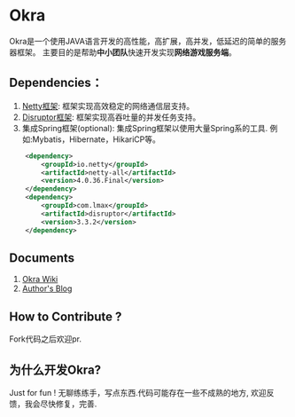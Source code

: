# Okra

Okra是一个使用JAVA语言开发的高性能，高扩展，高并发，低延迟的简单的服务器框架。
主要目的是帮助**中小团队**快速开发实现**网络游戏服务端**。

## Dependencies：
 1. [Netty框架](https://netty.io): 框架实现高效稳定的网络通信层支持。
 2. [Disruptor框架](https://github.com/LMAX-Exchange/disruptor): 框架实现高吞吐量的并发任务支持。
 3. 集成Spring框架(optional): 集成Spring框架以使用大量Spring系的工具. 例如:Mybatis，Hibernate，HikariCP等。

```xml
    <dependency>
        <groupId>io.netty</groupId>
        <artifactId>netty-all</artifactId>
        <version>4.0.36.Final</version>
    </dependency>
    <dependency>
        <groupId>com.lmax</groupId>
        <artifactId>disruptor</artifactId>
        <version>3.3.2</version>
    </dependency>
```

## Documents
 1. [Okra Wiki](https://github.com/ogcs/Okra/wiki)
 2. [Author's Blog](https://tinyzzh.github.io)

## How to Contribute ?
 Fork代码之后欢迎pr.

## 为什么开发Okra?
  Just for fun ! 无聊练练手，写点东西.代码可能存在一些不成熟的地方, 欢迎反馈，我会尽快修复，完善.
